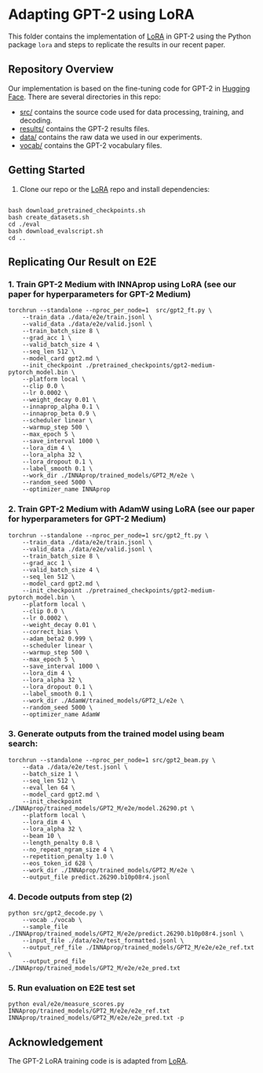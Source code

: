 # Adapting GPT-2 using LoRA

This folder contains the implementation of [LoRA](https://github.com/microsoft/LoRA) in GPT-2 using the Python package `lora` and steps to replicate the results in our recent paper.


## Repository Overview

Our implementation is based on the fine-tuning code for GPT-2 in [Hugging Face](https://huggingface.co/).
There are several directories in this repo:
* [src/](src) contains the source code used for data processing, training, and decoding.
* [results/](results) contains the GPT-2 results files.
* [data/](data) contains the raw data we used in our experiments.
* [vocab/](vocab) contains the GPT-2 vocabulary files.


## Getting Started

 1. Clone our repo or the [LoRA](https://github.com/microsoft/LoRA) repo and install dependencies:
 ```
 
 bash download_pretrained_checkpoints.sh
 bash create_datasets.sh
 cd ./eval
 bash download_evalscript.sh
 cd ..
 ```

 ## Replicating Our Result on E2E

### 1. Train GPT-2 Medium with INNAprop using LoRA (see our paper for hyperparameters for GPT-2 Medium)
```
torchrun --standalone --nproc_per_node=1  src/gpt2_ft.py \
    --train_data ./data/e2e/train.jsonl \
    --valid_data ./data/e2e/valid.jsonl \
    --train_batch_size 8 \
    --grad_acc 1 \
    --valid_batch_size 4 \
    --seq_len 512 \
    --model_card gpt2.md \
    --init_checkpoint ./pretrained_checkpoints/gpt2-medium-pytorch_model.bin \
    --platform local \
    --clip 0.0 \
    --lr 0.0002 \
    --weight_decay 0.01 \
    --innaprop_alpha 0.1 \
    --innaprop_beta 0.9 \
    --scheduler linear \
    --warmup_step 500 \
    --max_epoch 5 \
    --save_interval 1000 \
    --lora_dim 4 \
    --lora_alpha 32 \
    --lora_dropout 0.1 \
    --label_smooth 0.1 \
    --work_dir ./INNAprop/trained_models/GPT2_M/e2e \
    --random_seed 5000 \
    --optimizer_name INNAprop

```

### 2. Train GPT-2 Medium with AdamW using LoRA (see our paper for hyperparameters for GPT-2 Medium)

```
torchrun --standalone --nproc_per_node=1 src/gpt2_ft.py \
    --train_data ./data/e2e/train.jsonl \
    --valid_data ./data/e2e/valid.jsonl \
    --train_batch_size 8 \
    --grad_acc 1 \
    --valid_batch_size 4 \
    --seq_len 512 \
    --model_card gpt2.md \
    --init_checkpoint ./pretrained_checkpoints/gpt2-medium-pytorch_model.bin \
    --platform local \
    --clip 0.0 \
    --lr 0.0002 \
    --weight_decay 0.01 \
    --correct_bias \
    --adam_beta2 0.999 \
    --scheduler linear \
    --warmup_step 500 \
    --max_epoch 5 \
    --save_interval 1000 \
    --lora_dim 4 \
    --lora_alpha 32 \
    --lora_dropout 0.1 \
    --label_smooth 0.1 \
    --work_dir ./AdamW/trained_models/GPT2_L/e2e \
    --random_seed 5000 \
    --optimizer_name AdamW
```

### 3. Generate outputs from the trained model using beam search:

```
torchrun --standalone --nproc_per_node=1 src/gpt2_beam.py \
    --data ./data/e2e/test.jsonl \
    --batch_size 1 \
    --seq_len 512 \
    --eval_len 64 \
    --model_card gpt2.md \
    --init_checkpoint ./INNAprop/trained_models/GPT2_M/e2e/model.26290.pt \
    --platform local \
    --lora_dim 4 \
    --lora_alpha 32 \
    --beam 10 \
    --length_penalty 0.8 \
    --no_repeat_ngram_size 4 \
    --repetition_penalty 1.0 \
    --eos_token_id 628 \
    --work_dir ./INNAprop/trained_models/GPT2_M/e2e \
    --output_file predict.26290.b10p08r4.jsonl
```

### 4. Decode outputs from step (2)
```
python src/gpt2_decode.py \
    --vocab ./vocab \
    --sample_file ./INNAprop/trained_models/GPT2_M/e2e/predict.26290.b10p08r4.jsonl \
    --input_file ./data/e2e/test_formatted.jsonl \
    --output_ref_file ./INNAprop/trained_models/GPT2_M/e2e/e2e_ref.txt \
    --output_pred_file ./INNAprop/trained_models/GPT2_M/e2e/e2e_pred.txt
```

### 5. Run evaluation on E2E test set

```
python eval/e2e/measure_scores.py INNAprop/trained_models/GPT2_M/e2e/e2e_ref.txt INNAprop/trained_models/GPT2_M/e2e/e2e_pred.txt -p
```

## Acknowledgement

The GPT-2 LoRA training code is is adapted from [LoRA](https://github.com/microsoft/LoRA). 